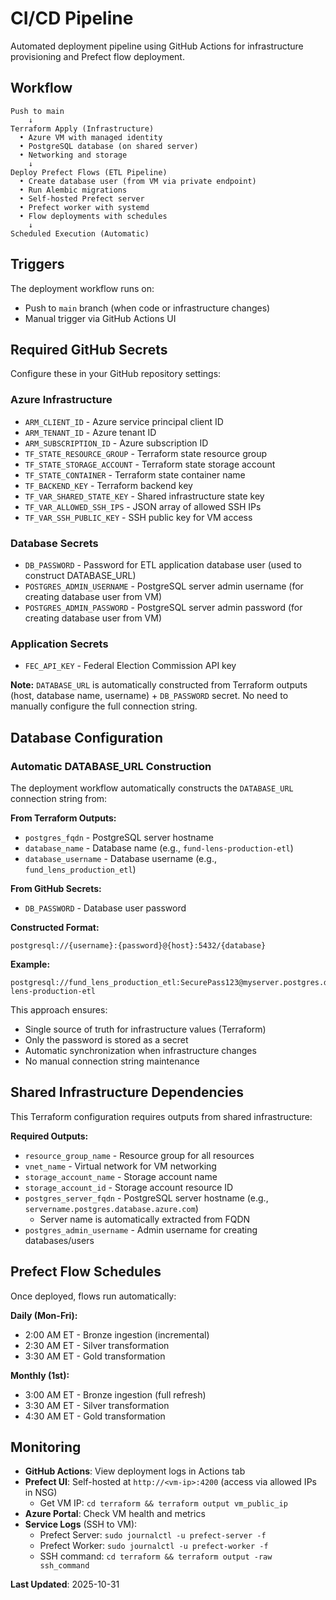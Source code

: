# CI/CD Pipeline

Automated deployment pipeline using GitHub Actions for infrastructure provisioning and Prefect flow deployment.

## Workflow

```
Push to main
    ↓
Terraform Apply (Infrastructure)
  • Azure VM with managed identity
  • PostgreSQL database (on shared server)
  • Networking and storage
    ↓
Deploy Prefect Flows (ETL Pipeline)
  • Create database user (from VM via private endpoint)
  • Run Alembic migrations
  • Self-hosted Prefect server
  • Prefect worker with systemd
  • Flow deployments with schedules
    ↓
Scheduled Execution (Automatic)
```

## Triggers

The deployment workflow runs on:
- Push to `main` branch (when code or infrastructure changes)
- Manual trigger via GitHub Actions UI

## Required GitHub Secrets

Configure these in your GitHub repository settings:

### Azure Infrastructure
- `ARM_CLIENT_ID` - Azure service principal client ID
- `ARM_TENANT_ID` - Azure tenant ID
- `ARM_SUBSCRIPTION_ID` - Azure subscription ID
- `TF_STATE_RESOURCE_GROUP` - Terraform state resource group
- `TF_STATE_STORAGE_ACCOUNT` - Terraform state storage account
- `TF_STATE_CONTAINER` - Terraform state container name
- `TF_BACKEND_KEY` - Terraform backend key
- `TF_VAR_SHARED_STATE_KEY` - Shared infrastructure state key
- `TF_VAR_ALLOWED_SSH_IPS` - JSON array of allowed SSH IPs
- `TF_VAR_SSH_PUBLIC_KEY` - SSH public key for VM access

### Database Secrets
- `DB_PASSWORD` - Password for ETL application database user (used to construct DATABASE_URL)
- `POSTGRES_ADMIN_USERNAME` - PostgreSQL server admin username (for creating database user from VM)
- `POSTGRES_ADMIN_PASSWORD` - PostgreSQL server admin password (for creating database user from VM)

### Application Secrets
- `FEC_API_KEY` - Federal Election Commission API key

**Note:** `DATABASE_URL` is automatically constructed from Terraform outputs (host, database name, username) + `DB_PASSWORD` secret. No need to manually configure the full connection string.

## Database Configuration

### Automatic DATABASE_URL Construction

The deployment workflow automatically constructs the `DATABASE_URL` connection string from:

**From Terraform Outputs:**
- `postgres_fqdn` - PostgreSQL server hostname
- `database_name` - Database name (e.g., `fund-lens-production-etl`)
- `database_username` - Database username (e.g., `fund_lens_production_etl`)

**From GitHub Secrets:**
- `DB_PASSWORD` - Database user password

**Constructed Format:**
```
postgresql://{username}:{password}@{host}:5432/{database}
```

**Example:**
```
postgresql://fund_lens_production_etl:SecurePass123@myserver.postgres.database.azure.com:5432/fund-lens-production-etl
```

This approach ensures:
- Single source of truth for infrastructure values (Terraform)
- Only the password is stored as a secret
- Automatic synchronization when infrastructure changes
- No manual connection string maintenance

## Shared Infrastructure Dependencies

This Terraform configuration requires outputs from shared infrastructure:

**Required Outputs:**
- `resource_group_name` - Resource group for all resources
- `vnet_name` - Virtual network for VM networking
- `storage_account_name` - Storage account name
- `storage_account_id` - Storage account resource ID
- `postgres_server_fqdn` - PostgreSQL server hostname (e.g., `servername.postgres.database.azure.com`)
  - Server name is automatically extracted from FQDN
- `postgres_admin_username` - Admin username for creating databases/users

## Prefect Flow Schedules

Once deployed, flows run automatically:

**Daily (Mon-Fri):**
- 2:00 AM ET - Bronze ingestion (incremental)
- 2:30 AM ET - Silver transformation
- 3:30 AM ET - Gold transformation

**Monthly (1st):**
- 3:00 AM ET - Bronze ingestion (full refresh)
- 3:30 AM ET - Silver transformation
- 4:30 AM ET - Gold transformation

## Monitoring

- **GitHub Actions**: View deployment logs in Actions tab
- **Prefect UI**: Self-hosted at `http://<vm-ip>:4200` (access via allowed IPs in NSG)
  - Get VM IP: `cd terraform && terraform output vm_public_ip`
- **Azure Portal**: Check VM health and metrics
- **Service Logs** (SSH to VM):
  - Prefect Server: `sudo journalctl -u prefect-server -f`
  - Prefect Worker: `sudo journalctl -u prefect-worker -f`
  - SSH command: `cd terraform && terraform output -raw ssh_command`

**Last Updated**: 2025-10-31
